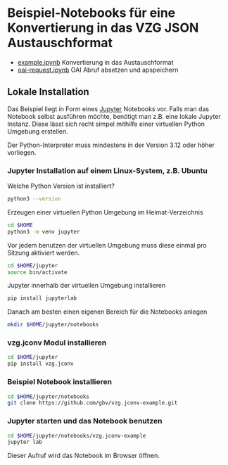 # Beispiel-Notebooks für eine Konvertierung in das VZG JSON Austauschformat

- [example.ipynb](example.ipynb) Konvertierung in das Austauschformat
- [oai-request.ipynb](oai-request.ipynb) OAI Abruf absetzen und apspeichern

## Lokale Installation

Das Beispiel liegt in Form eines [Jupyter](https://jupyter.org "Jupyter Homepage") Notebooks vor.
Falls man das Notebook selbst ausführen möchte, benötigt man z.B. eine lokale Jupyter Instanz.
Diese lässt sich recht simpel mithilfe einer virtuellen Python Umgebung erstellen.

Der Python-Interpreter muss mindestens in der Version 3.12 oder höher vorliegen.

### Jupyter Installation auf einem Linux-System, z.B. Ubuntu

Welche Python Version ist installiert?

```bash
python3 --version
```

Erzeugen einer virtuellen Python Umgebung im Heimat-Verzeichnis

```bash
cd $HOME
python3 -m venv jupyter
```

Vor jedem benutzen der virtuellen Umgebung muss diese einmal pro Sitzung aktiviert werden.

```bash
cd $HOME/jupyter
source bin/activate
```

Jupyter innerhalb der virtuellen Umgebung installieren

```bash
pip install jupyterlab
```

Danach am besten einen eigenen Bereich für die Notebooks anlegen

```bash
mkdir $HOME/jupyter/notebooks
```

### vzg.jconv Modul installieren

```bash
cd $HOME/jupyter
pip install vzg.jconv
```

### Beispiel Notebook installieren

```bash
cd $HOME/jupyter/notebooks
git clone https://github.com/gbv/vzg.jconv-example.git
```

### Jupyter starten und das Notebook benutzen

```bash
cd $HOME/jupyter/notebooks/vzg.jconv-example
jupyter lab
```

Dieser Aufruf wird das Notebook im Browser öffnen.
